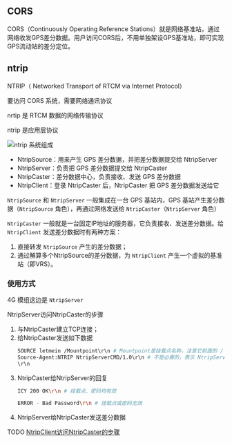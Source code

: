 
## CORS

CORS（Continuously Operating Reference Stations）就是网络基准站，通过网络收发GPS差分数据。用户访问CORS后，不用单独架设GPS基准站，即可实现GPS流动站的差分定位。

## ntrip

NTRIP（ Networked Transport of RTCM via Internet Protocol）

要访问 CORS 系统，需要网络通讯协议

nrtip 是 RTCM 数据的网络传输协议

ntrip 是应用层协议

![ntrip 系统组成](https://i-blog.csdnimg.cn/blog_migrate/a1f2d733801ae8a8a8e08098112d0f98.png)

- NtripSource：用来产生 GPS 差分数据，并把差分数据提交给 NtripServer
- NtripServer：负责把 GPS 差分数据提交给 NtripCaster
- NtripCaster：差分数据中心，负责接收、发送 GPS 差分数据
- NtripClient：登录 NtripCaster 后，NtripCaster 把 GPS 差分数据发送给它

`NtripSource`  和 `NtripServer` 一般集成在一台 GPS 基站内，GPS 基站产生差分数据（`NtripSource` 角色），再通过网络发送给 `NtripCaster`（`NtripServer` 角色）

`NtripCaster` 一般就是一台固定IP地址的服务器，它负责接收、发送差分数据。给 `NtripClient` 发送差分数据时有两种方案：
1. 直接转发 `NtripSource` 产生的差分数据；
2. 通过解算多个NtripSource的差分数据，为 `NtripClient` 产生一个虚拟的基准站（即VRS）。


### 使用方式

4G 模组这边是 `NtripServer`

NtripServer访问NtripCaster的步骤

1. 与NtripCaster建立TCP连接；
2. 给NtripCaster发送如下数据
   ```bash
   SOURCE letmein /Mountpoint\r\n # Mountpoint是挂载点名称，注意它前面的 / 不能省略，NtripServer可能有多个，挂载点用来区分它们。
   Source-Agent:NTRIP NtripServerCMD/1.0\r\n # 不是必需的，表示 NtripServer 的软件名（NtripServerCMD）和版本（1.0）
   \r\n
   ```
3. NtripCaster给NtripServer的回复
   ```bash
   ICY 200 OK\r\n # 挂载点、密码均有效

   ERROR - Bad Password\r\n # 挂载点或密码无效
   ```
4. NtripServer给NtripCaster发送差分数据


TODO [NtripClient访问NtripCaster的步骤](https://blog.csdn.net/mayue_web/article/details/121020565)